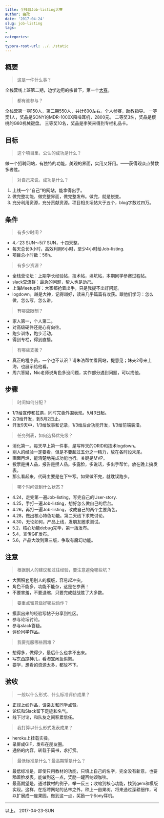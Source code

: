 ```yaml
---
title: 全栈营Job-listing大赛
author: 曲政
date: '2017-04-24'
slug: job-listing
tags:
- 
categories:
- 
typora-root-url: ../../static
---
```


## 概要

>   这是一件什么事？

全栈营线上班第二期，边学边用的宗旨下，第一个[大赛](https://link.jianshu.com?t=https://fullstack.xinshengdaxue.com/competition_season_3)。

>   都有谁参与？

全栈营第一期150人，第二期550人，共计600左右。个人参赛，助教指导。
 一等奖1人，奖品是SONY的MDR-1000X降噪耳机，2800元。
 二等奖3名，奖品是樱桃的G80机械键盘。
 三等奖10名，奖品是李笑来得到专栏礼品卡。

## 目标

>   这个项目里，公认的成功是什么？

做一个招聘网站，有独特的功能，美观的界面，实用又好用。——获得观众点赞数多者胜。

>   对自己来说，成功是什么？

1.  上线一个“自己”的网站，能拿得出手。
2.  做完整功能，做完整界面，做完整发布。做完，就是蜕变。
3.  充分利用资源，充分贡献资源。项目相关坛帖大于五个，blog字数过四万。

## 条件

>   有多少时间？

-   4／23 SUN～5/7 SUN，十四天整。
-   每天总长9小时，高效利用6小时，至少4小时给Job-listing.
-   项目总小时数：56h。

>   有多少资源？

-   全栈营论坛：上期学长经验帖，技术帖，填坑帖，本期同学参赛过程帖。
-   slack交流群：最急的问题，帮人也是助己。
-   上海Meetup群：大家都抢着出手，只是我提不出好问题。
-   logdown。越是大神，记得越好，读来几乎篇篇有收获。跟他们学习：怎么做，怎么写，怎么讲。

>   有哪些限制？

-   家人第一，个人第二。
-   对高级硬件还是心有向往。
-   跑步训练，跑步活动。
-   得到专栏，得到直播。

>   有哪些支援？

-   真正的程序员，一个也不认识？请朱浩帮忙看网站，提意见；妹夫2号来上海，也展示给他看。
-   周六答疑，Nic老师说角色多没问题，实作部分遇到问题，可以找他。

## 步骤

>   时间如何分配？

-   1/3给宣传和拉票，同时完善外围表现。5月3日起。
-   2/3给开发，到5月2日止。
-   开发9天中，1/3给故事和记录，1/3给后台功能开发，1/3给前端装潢。

>   任务列表，如何选择优先级？

-   消化第一。每天早上第一件事，是写昨天的ORID和技术logdown。
-   别人的经验一定要看，但是不要超过五分之一精力，放在各时段末尾。
-   画面再烂，能清楚地完成功能也行。关键是MVP。
-   投票是拼人品，报告是攒人品。多露脸，多说话，多出手帮忙。放在晚上搞发表。
-   那么看起来，代码主要是在下午写。如果做不完，就耽误跑步。

>   哪个时间做到什么状态？

-   4.24，走完第一遍Job-listing，写完自己的User-story.
-   4.25，手打一遍Job-listing，想好怎么做自己的后台。
-   4.26，再打一遍Job-listing，改成自己的两个主要角色。
-   4.28，做出核心特色功能。第二天线下求教讨论。
-   4.30，无论如何，产品上线，发朋友圈求测试。
-   5.2，核心功能debug完毕，第一版发布。
-   5.4，宣传GIF发布。
-   5.6，产品大改到第三版，争取有魔幻功能。

## 注意

>   根据别人的建议和过往经验，要注意避免哪些坑？

-   大面积套用别人的模版，容易起冲突。
-   角色不能多，功能不能杂，这是在参赛！
-   不要害羞，不要退缩，只要完成就战胜了大多数。

>   要重点留意做好哪些动作？

-   摸索出来的经验写帖子分享到社区。
-   参与论坛讨论。
-   参与slack答疑。
-   评价同学作品。

>   我要克服哪些困难？

-   想得多，做得少，最后什么也拿不出来。
-   写东西跑神儿，看淘宝闲鱼偷懒。
-   要学，想看的资源太多，都放不下。

## 验收

>   一般以什么形式、什么标准评价成果？

-   正规上线作品，请亲友和同学点赞。
-   论坛和Slack留下足迹和名气。
-   线下讨论，和队友之间积累信任。

>   我打算以什么形式发表成果？

-   heroku上挂载实操。
-   录屏成GIF，发布在朋友圈。
-   通俗的内容，转载于简书，求打赏。

>   最低标准是什么？最高期望是什么？

-   最低标准是，即使只用教材的功能，只填上自己的名字，完全没有新意，也要舔着脸发表。能做到这一点，奖励一罐百纳颂咖啡。
-   最高期望是，通过教材的例子，举一反三；收缩到核心功能，找到gem和模版实现。这样，在招聘网站的丛林之外，种上一亩果树。将来通过深耕细作，可以扩展成一座果园。做到这一点，奖励一个Sony耳机。

------

以上。
 2017-04-23-SUN